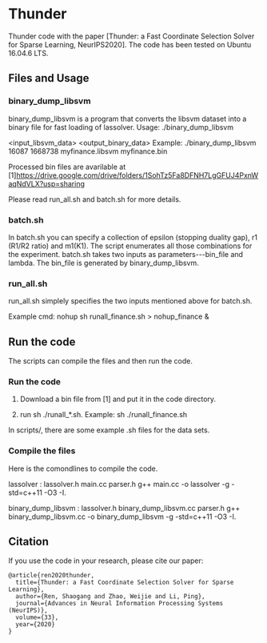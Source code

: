 # Thunder

Thunder code with the paper [Thunder: a Fast Coordinate Selection Solver for Sparse Learning, NeurIPS2020].
The code has been tested on Ubuntu 16.04.6 LTS.


## Files and Usage

### binary_dump_libsvm
binary_dump_libsvm is a program that converts the libsvm dataset
into a binary file for fast loading of lassolver.
Usage: ./binary_dump_libsvm <n> <p> <input_libsvm_data> <output_binary_data>
Example: ./binary_dump_libsvm 16087 1668738 myfinance.libsvm myfinance.bin

Processed bin files are avarilable at
[1]https://drive.google.com/drive/folders/1SohTz5Fa8DFNH7LgGFUJ4PxnWaqNdVLX?usp=sharing

Please read run_all.sh and batch.sh for more details.

### batch.sh
In batch.sh you can specify a collection of epsilon (stopping duality gap), r1 (R1/R2 ratio) and m1(K1).
The script enumerates all those combinations for the experiment.
batch.sh takes two inputs as parameters---bin_file and lambda.
The bin_file is generated by binary_dump_libsvm. 

### run_all.sh
run_all.sh simplely specifies the two inputs mentioned above for batch.sh.

Example cmd:
 nohup sh  runall_finance.sh > nohup_finance &


## Run the code

The scripts can compile the files and then run the code.

### Run the code
1. Download a bin file from [1] and put it in the code directory.

2. run  sh  ./runall_*.sh.  Example: sh ./runall_finance.sh

In scripts/, there are some example .sh files for the data sets.


### Compile the files
Here is the comondlines to compile the code.

lassolver : lassolver.h main.cc parser.h
	g++ main.cc -o lassolver -g -std=c++11 -O3 -I.

binary_dump_libsvm : lassolver.h binary_dump_libsvm.cc parser.h
	g++ binary_dump_libsvm.cc -o binary_dump_libsvm -g -std=c++11 -O3 -I.



## Citation
If you use the code in your research, please cite our  paper:
```
@article{ren2020thunder,
  title={Thunder: a Fast Coordinate Selection Solver for Sparse Learning},
  author={Ren, Shaogang and Zhao, Weijie and Li, Ping},
  journal={Advances in Neural Information Processing Systems (NeurIPS)},
  volume={33},
  year={2020}
}
```

